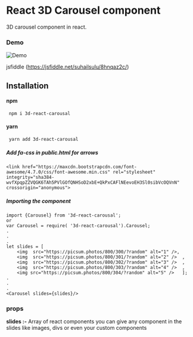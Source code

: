 # React 3D Carousel component
3D carousel component in react.

### Demo 
![Demo](https://i.imgur.com/aa2QTOx.gif)

jsfiddle (https://jsfiddle.net/suhailsulu/8hnqaz2c/) 

## Installation

#### npm 

```
 npm i 3d-react-carousal
```
#### yarn
```
 yarn add 3d-react-carousal
```
##### Add fa-css in public.html for arrows

```
<link href="https://maxcdn.bootstrapcdn.com/font-awesome/4.7.0/css/font-awesome.min.css" rel="stylesheet" integrity="sha384-wvfXpqpZZVQGK6TAh5PVlGOfQNHSoD2xbE+QkPxCAFlNEevoEH3Sl0sibVcOQVnN" crossorigin="anonymous">
```

##### Importing the component
```shell
import {Carousel} from '3d-react-carousal';
or 
var Carousel = require( '3d-react-carousal').Carousel;
.
.
.
let slides = [
    <img  src="https://picsum.photos/800/300/?random" alt="1" />,
    <img  src="https://picsum.photos/800/301/?random" alt="2" />  ,
    <img  src="https://picsum.photos/800/302/?random" alt="3" />  ,
    <img  src="https://picsum.photos/800/303/?random" alt="4" />  ,
    <img src="https://picsum.photos/800/304/?random" alt="5" />   ];
.
.
.
<Carousel slides={slides}/>

```
### props 
<b>slides :-</b> Array of react components
you can give any component in the slides like images, divs or even your custom components
